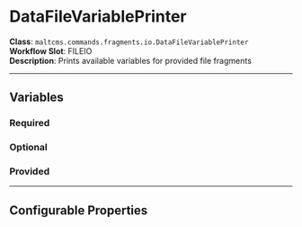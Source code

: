<h1>DataFileVariablePrinter</h1>

**Class**: `maltcms.commands.fragments.io.DataFileVariablePrinter`  
**Workflow Slot**: FILEIO  
**Description**: Prints available variables for provided file fragments  

---

<h2>Variables</h2>
<h3>Required</h3>

<h3>Optional</h3>

<h3>Provided</h3>


---

<h2>Configurable Properties</h2>

